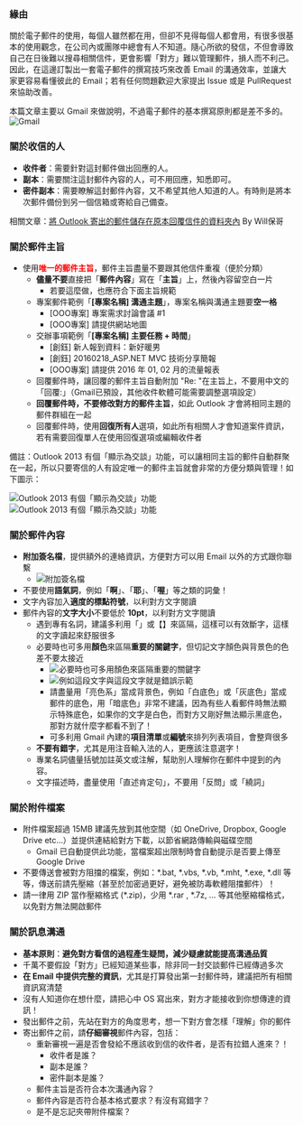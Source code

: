### 緣由

關於電子郵件的使用，每個人雖然都在用，但卻不見得每個人都會用，有很多很基本的使用觀念，在公司內或團隊中總會有人不知道。隨心所欲的發信，不但會導致自己在日後難以搜尋相關信件，更會影響「對方」難以管理郵件，損人而不利己。因此，在這邊訂製出一套電子郵件的撰寫技巧來改善 Email 的溝通效率，並讓大家更容易看懂彼此的 Email；若有任何問題歡迎大家提出 Issue 或是 PullRequest 來協助改善。

本篇文章主要以 Gmail 來做說明，不過電子郵件的基本撰寫原則都是差不多的。
![Gmail](http://i.imgur.com/VddTRjh.png)

### 關於收信的人

- **收件者**：需要針對這封郵件做出回應的人。
- **副本**：需要關注這封郵件內容的人，可不用回應，知悉即可。
- **密件副本**：需要瞭解這封郵件內容，又不希望其他人知道的人。有時則是將本次郵件備份到另一個信箱或寄給自己備查。 

相關文章：[將 Outlook 寄出的郵件儲存在原本回覆信件的資料夾內](http://blog.miniasp.com/post/2008/06/22/Store-sent-mail-in-the-folder-that-mail-replied-in-Outlook.aspx) By Will保哥

### 關於郵件主旨

- 使用<font color="red">**唯一的郵件主旨**</font>，郵件主旨盡量不要跟其他信件重複（便於分類） 
  - **儘量不要**直接把「**郵件內容**」寫在「**主旨**」上，然後內容留空白一片
    - 若要這麼做，也應符合下面主旨規範 
  - 專案郵件範例「**[專案名稱] 溝通主題**」，專案名稱與溝通主題要**空一格**
    - [OOO專案] 專案需求討論會議 #1
    - [OOO專案] 請提供網站地圖
  - 交辦事項範例「**[專案名稱] 主要任務 + 時間**」
    - [創鈺] 新人報到資料：新好暖男
    - [創鈺] 20160218_ASP.NET MVC 技術分享簡報
    - [OOO專案] 請提供 2016 年 01, 02 月的流量報表
  - 回覆郵件時，讓回覆的郵件主旨自動附加 "Re: "在主旨上，不要用中文的「回覆:」（Gmail已預設，其他收件軟體可能需要調整選項設定）
  - **回覆郵件時，不要修改對方的郵件主旨**，如此 Outlook 才會將相同主題的郵件群組在一起 
  - 回覆郵件時，使用**回復所有人**選項，如此所有相關人才會知道案件資訊，若有需要回復單人在使用回復選項或編輯收件者

備註：Outlook 2013 有個「顯示為交談」功能，可以讓相同主旨的郵件自動群聚在一起，所以只要寄信的人有設定唯一的郵件主旨就會非常的方便分類與管理！如下圖示：

![Outlook 2013 有個「顯示為交談」功能](http://imgur.com/0ztEFcV.png)
![Outlook 2013 有個「顯示為交談」功能](http://imgur.com/TTvc5Lg.png)

### 關於郵件內容

- **附加簽名檔**，提供額外的連絡資訊，方便對方可以用 Email 以外的方式跟你聯繫
  - ![附加簽名檔](http://i.imgur.com/mneQNNC.png)
- 不要使用**語氣詞**，例如「**啊**」、「**耶**」、「**喔**」等之類的詞彙！
- 文字內容加入**適度的標點符號**，以利對方文字閱讀
- 郵件內容的**文字大小**不要低於 **10pt**，以利對方文字閱讀
  - 遇到專有名詞，建議多利用「」或【】來區隔，這樣可以有效斷字，這樣的文字讀起來舒服很多
  - 必要時也可多用**顏色**來區隔**重要的關鍵字**，但切記文字顏色與背景色的色差不要太接近
    - ![必要時也可多用顏色來區隔重要的關鍵字](http://i.imgur.com/4vqeqV8.png)
    - ![例如這段文字與這段文字就是錯誤示範](http://i.imgur.com/ysG4H8U.png)
    - 請盡量用「亮色系」當成背景色，例如「白底色」或「灰底色」當成郵件的底色，用「暗底色」非常不建議，因為有些人看郵件時無法顯示特殊底色，如果你的文字是白色，而對方又剛好無法顯示黑底色，那對方就什麼字都看不到了！
    - 可多利用 Gmail 內建的**項目清單**或**編號**來排列列表項目，會整齊很多
  - **不要有錯字**，尤其是用注音輸入法的人，更應該注意選字！
  - 專業名詞儘量括號加註英文或注解，幫助別人理解你在郵件中提到的內容。
  - 文字描述時，盡量使用「直述肯定句」，不要用「反問」或「繞詞」

### 關於附件檔案

- 附件檔案超過 15MB 建議先放到其他空間（如 OneDrive, Dropbox, Google Drive etc…）並提供連結給對方下載，以節省網路傳輸與磁碟空間
  - Gmail 已自動提供此功能，當檔案超出限制時會自動提示是否要上傳至 Google Drive
- 不要傳送會被對方阻擋的檔案，例如：*.bat, *.vbs, *.vb, *.mht, *.exe, *.dll 等等，傳送前請先壓縮（甚至於加密過更好，避免被防毒軟體阻擋郵件）！
- 請一律用 ZIP 當作壓縮格式 (*.zip)，少用 *.rar , *.7z, … 等其他壓縮檔格式，以免對方無法開啟郵件

### 關於訊息溝通

- **基本原則**：**避免對方看信的過程產生疑問，減少疑慮就能提高溝通品質**
- 千萬不要假設「對方」已經知道某些事，除非同一封交談郵件已經傳過多次
- **在 Email 中提供完整的資訊**，尤其是打算發出第一封郵件時，建議把所有相關資訊寫清楚
- 沒有人知道你在想什麼，請把心中 OS 寫出來，對方才能接收到你想傳達的資訊！
- 發出郵件之前，先站在對方的角度思考，想一下對方會怎樣「理解」你的郵件
- 寄出郵件之前，請**仔細審視**郵件內容，包括：
  - 重新審視一遍是否會發給不應該收到信的收件者，是否有拉錯人進來？！
    - 收件者是誰？
    - 副本是誰？
    - 密件副本是誰？
  - 郵件主旨是否符合本次溝通內容？
  - 郵件內容是否符合基本格式要求？有沒有寫錯字？
  - 是不是忘記夾帶附件檔案？   
